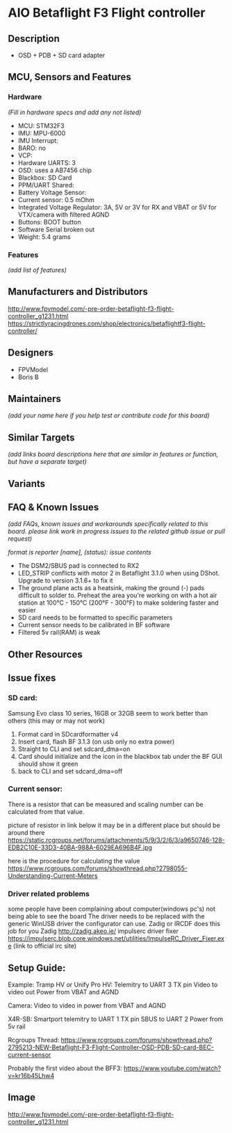 # AIO Betaflight F3 Flight controller  

## Description
- OSD + PDB + SD card adapter 

## MCU, Sensors and Features

### Hardware
_(Fill in hardware specs and add any not listed)_
  - MCU: STM32F3
  - IMU: MPU-6000
  - IMU Interrupt: 
  - BARO: no
  - VCP: 
  - Hardware UARTS: 3
  - OSD: uses a AB7456 chip
  - Blackbox: SD Card
  - PPM/UART Shared: 
  - Battery Voltage Sensor: 
  - Current sensor: 0.5 mOhm
  - Integrated Voltage Regulator: 3A, 5V or 3V for RX and VBAT or 5V for VTX/camera with filtered AGND
  - Buttons: BOOT button
  - Software Serial broken out
  - Weight: 5.4 grams

### Features

_(add list of features)_

## Manufacturers and Distributors
http://www.fpvmodel.com/-pre-order-betaflight-f3-flight-controller_g1231.html
https://strictlyracingdrones.com/shop/electronics/betaflightf3-flight-controller/

## Designers
 - FPVModel
 - Boris B

## Maintainers
_(add your name here if you help test or contribute code for this board)_

## Similar Targets

_(add links board descriptions here that are similar in features or function, but have a separate target)_


## Variants

## FAQ & Known Issues
_(add FAQs, known issues and workarounds specifically related to this board. please link work in progress issues to the related github issue or pull request)_

_format is reporter [name], (status): issue contents_

 - The DSM2/SBUS pad is connected to RX2
 - LED_STRIP conflicts with motor 2 in Betaflight 3.1.0 when using DShot. Upgrade to version 3.1.6+ to fix it
 - The ground plane acts as a heatsink, making the ground (-) pads difficult to solder to. Preheat the area you're working on with a hot air station at 100°C - 150°C (200°F - 300°F) to make soldering faster and easier
 - SD card needs to be formatted to specific parameters
 - Current sensor needs to be calibrated in BF software
 - Filtered 5v rail(RAM) is weak

## Other Resources
## Issue fixes
### SD card:
 Samsung Evo class 10 series, 16GB or 32GB seem to work better than others
(this may or may not work)
1. Format card in SDcardformatter v4
2. Insert card, flash BF 3.1.3 (on usb only no extra power)
3. Straight to CLI and set sdcard_dma=on
4. Card should initialize and the icon in the blackbox tab under the BF GUI should show it green
5. back to CLI and set sdcard_dma=off

### Current sensor:
There is a resistor that can be measured and scaling number can be calculated from that value.

picture of resistor in link below
it may be in a different place but should be around there
https://static.rcgroups.net/forums/attachments/5/9/3/2/6/3/a9650746-128-EDB2C10E-33D3-40BA-988A-6029EA696B4F.jpg

here is the procedure for calculating the value 
https://www.rcgroups.com/forums/showthread.php?2798055-Understanding-Current-Meters

### Driver related problems
some people have been complaining about computer(windows pc's) not being able to see the board
The driver needs to be replaced with the generic WinUSB driver the configurator can use. Zadig or IRCDF does this job for you
Zadig http://zadig.akeo.ie/
impulserc driver fixer https://impulserc.blob.core.windows.net/utilities/ImpulseRC_Driver_Fixer.exe (link to official irc site)


## Setup Guide: 

Example:
Tramp HV or Unify Pro HV:
Telemitry to UART 3 TX pin
Video to video out
Power from VBAT and AGND

Camera:
Video to video in
power from VBAT and AGND

X4R-SB:
Smartport telemitry to UART 1 TX pin
SBUS to UART 2
Power from 5v rail

Rcgroups Thread: https://www.rcgroups.com/forums/showthread.php?2795213-NEW-Betaflight-F3-Flight-Controller-OSD-PDB-SD-card-BEC-current-sensor

Probably the first video about the BFF3: https://www.youtube.com/watch?v=kr16b45Lhw4

## Image
http://www.fpvmodel.com/-pre-order-betaflight-f3-flight-controller_g1231.html